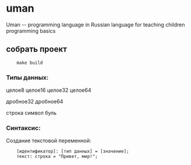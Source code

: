 # **uman**

Uman -- programming language in Russian language for teaching children programming basics  


## собрать проект 

```
    make build
```

### Типы данных:
целое8
целое16
целое32
целое64

дробное32
дробное64

строка
символ
буль


### Синтаксис:
Создание текстовой переменной:
```
    [идентификатор]: [тип данных] = [значение];
    текст: строка = "Привет, мир!";
```
